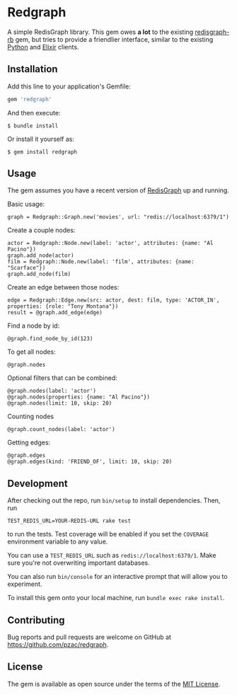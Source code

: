 # Redgraph

A simple RedisGraph library. This gem owes **a lot** to the existing [redisgraph-rb](https://github.com/RedisGraph/redisgraph-rb) gem, but tries to provide a friendlier interface, similar to the existing [Python](https://github.com/RedisGraph/redisgraph-py) and [Elixir](https://github.com/crflynn/redisgraph-ex) clients.

## Installation

Add this line to your application's Gemfile:

```ruby
gem 'redgraph'
```

And then execute:

    $ bundle install

Or install it yourself as:

    $ gem install redgraph

## Usage

The gem assumes you have a recent version of [RedisGraph](https://oss.redislabs.com/redisgraph/) up and running.

Basic usage:

    graph = Redgraph::Graph.new('movies', url: "redis://localhost:6379/1")

Create a couple nodes:

    actor = Redgraph::Node.new(label: 'actor', attributes: {name: "Al Pacino"})
    graph.add_node(actor)
    film = Redgraph::Node.new(label: 'film', attributes: {name: "Scarface"})
    graph.add_node(film)

Create an edge between those nodes:

    edge = Redgraph::Edge.new(src: actor, dest: film, type: 'ACTOR_IN', properties: {role: "Tony Montana"})
    result = @graph.add_edge(edge)

Find a node by id:

    @graph.find_node_by_id(123)

To get all nodes:

    @graph.nodes

Optional filters that can be combined:

    @graph.nodes(label: 'actor')
    @graph.nodes(properties: {name: "Al Pacino"})
    @graph.nodes(limit: 10, skip: 20)

Counting nodes

    @graph.count_nodes(label: 'actor')

Getting edges:

    @graph.edges
    @graph.edges(kind: 'FRIEND_OF', limit: 10, skip: 20)

## Development

After checking out the repo, run `bin/setup` to install dependencies. Then, run 

    TEST_REDIS_URL=YOUR-REDIS-URL rake test

to run the tests. Test coverage will be enabled if you set the `COVERAGE` environment variable to any value.

You can use a `TEST_REDIS_URL` such as `redis://localhost:6379/1`. Make sure you're not overwriting important databases.

You can also run `bin/console` for an interactive prompt that will allow you to experiment.

To install this gem onto your local machine, run `bundle exec rake install`.

## Contributing

Bug reports and pull requests are welcome on GitHub at https://github.com/pzac/redgraph.

## License

The gem is available as open source under the terms of the [MIT License](https://opensource.org/licenses/MIT).
